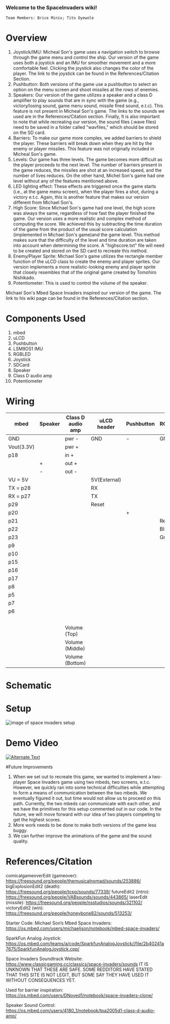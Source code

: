

### Welcome to the SpaceInvaders wiki!

    Team Members: Brice Minix; Tito Oyewole
    
# Overview

1. Joystick/IMU: Micheal Son's game uses a navigation switch to browse through the game menu and control the ship. Our version of the game uses both a joystick and an IMU for smoother movement and a more comfortable feel. Clicking the joystick also changes the color of the player. The link to the joystick can be found in the References/Citation Section.
2. Pushbutton: Both versions of the game use a pushbutton to select an option on the menu screen and shoot missiles at the rows of enemies.
3. Speakers: Our version of the game utilizes a speaker and a class D amplifier to play sounds that are in sync with the game (e.g., victory/losing sound, game menu sound, missile fired sound, e.t.c). This feature is not present in Micheal Son's game. The links to the sounds we used are in the References/Citation section. Finally, It is also important to note that while recreating our version, the sound files (.wave files) need to be saved in a folder called "wavfiles," which should be stored on the SD card.
4. Barriers: To make our game more complex, we added barriers to shield the player. These barriers will break down when they are hit by the enemy or player missiles. This feature was not originally included in Micheal Son's game.
5. Levels: Our game has three levels. The game becomes more difficult as the player proceeds to the next level. The number of barriers present in the game reduces, the missiles are shot at an increased speed, and the number of lives reduces. On the other hand, Michel Son's game had one level without any of the features mentioned above. 
6. LED lighting effect: These effects are triggered once the game starts (i.e., at the game menu screen), when the player fires a shot, during a victory e.t.c. Again, this is another feature that makes our version different from Michael Son's.
7. High Score: Since Michael Son's game had one level, the high score was always the same, regardless of how fast the player finished the game. Our version uses a more realistic and complex method of computing the score. We achieved this by subtracting the time duration of the game from the product of the usual score calculation (implemented in Michael Son's game)and the game level. This method makes sure that the difficulty of the level and time duration are taken into account when determining the score. A "highscore.txt" file will need to be created and stored on the SD card to recreate this method.
8. Enemy/Player Sprite: Michael Son's game utilizes the rectangle member function of the uLCD class to create the enemy and player sprites. Our version implements a more realistic-looking enemy and player sprite that closely resembles that of the original game created by Tomohiro Nishikado. 
9. Potentiometer: This is used to control the volume of the speaker.

Michael Son's Mbed Space Invaders inspired our version of the game. The link to his wiki page can be found in the References/Citation section.
# Components Used
1.  mbed
2.  uLCD
3.  Pushbutton
4.  LSM9DS1 IMU
5.  RGBLED
6.  Joystick
7.  SDCard
8.  Speaker
9.  Class D audio amp
10. Potentiometer

# Wiring

|mbed        |Speaker |Class D audio amp |uLCD header |Pushbutton |RGBLED |IMU |Joystick |SDCard|Potentiometer|
|------------|--------|------------------|------------|-----------|-------|----|---------|------|-------------|
|GND         |        | pwr -            |     GND    |  -        |GND    |GND |GND      |GND   |             |       
|Vout(3.3V)  |        | pwr +            |            |           |       |VDD |  VCC    |VCC   |             |
|p18         |        | in +             |            |           |       |    |         |      |             |
|            | +      | out +            |            |           |       |    |         |      |             |      
|            | -      | out -            |            |           |       |    |         |      |             |                                                         
|VU = 5V     |        |                  |5V(External)|           |       |    |         |      |             |
|TX = p28    |        |                  |    RX      |           |       |    |         |      |             |                       
|RX = p27    |        |                  |    TX      |           |       |    |         |      |             |
|p29         |        |                  |    Reset   |           |       |    |         |      |             |
|p20         |        |                  |            | +         |       |    |         |      |             |       
|p21         |        |                  |            |           |  Red  |    |         |      |             |
|p22         |        |                  |            |           |  Blue |    |         |      |             |
|p23         |        |                  |            |           | Green |    |         |      |             |
|p9          |        |                  |            |           |       |SDA |         |      |             |
|p10         |        |                  |            |           |       |SCL |         |      |             |
|p15         |        |                  |            |           |       |    |VERT     |      |             |
|p16         |        |                  |            |           |       |    |HORZ     |      |             |
|p17         |        |                  |            |           |       |    | SEL     |      |             |
|p8          |        |                  |            |           |       |    |         | CS   |             |
|p5          |        |                  |            |           |       |    |         | DI   |             |
|p7          |        |                  |            |           |       |    |         |SCK   |             |
|p6          |        |                  |            |           |       |    |         | DO   |             |
|            |        |                  |            |           |       |    |         | CD   |             |
|            |        |  Volume (Top)    |            |           |       |    |         |      | Top         |
|            |        |  Volume (Middle) |            |           |       |    |         |      | Middle      |
|            |        |  Volume (Bottom) |            |           |       |    |         |      | Bottom      |

# Schematic

# Setup
![image of space invaders setup](https://github.com/Tito0123/Space_invadersbyTitoandBrice/blob/master/IMG_5252.jpg?raw=true "setup")

# Demo Video 
[![Alternate Text](https://github.com/Tito0123/Space_invadersbyTitoandBrice/blob/master/Screen%20Shot%202021-04-28%20at%204.27.09%20PM.png?raw=true)](https://www.youtube.com/watch?v=GOonE07fTdg "Place holder")

#Future Improvements
1. When we set out to recreate this game, we wanted to implement a two-player Space Invaders game using two mbeds, two screens, e.t.c. However, we quickly ran into some technical difficulties while attempting to form a means of communication between the two mbeds. We eventually figured it out, but time would not allow us to proceed on this path. Currently, the two mbeds can communicate with each other, and we have the primitives for this setup commented out in our code. In the future, we will move forward with our idea of two players competing to get the highest scores.
2. More work needs to be done to make both versions of the game less buggy.
3. We can further improve the animations of the game and the sound quality.

# References/Citation
comicalgameoverEdit (gameover): https://freesound.org/people/themusicalnomad/sounds/253886/ 
bigExplosionEdit2 (death): https://freesound.org/people/tcpp/sounds/77339/ 
futureEdit2 (intro): https://freesound.org/people/VABsounds/sounds/443865/ 
laserEdit (missile): https://freesound.org/people/nsstudios/sounds/321102/ 
victoryEdit2 (win): https://freesound.org/people/honeybone82/sounds/513253/ 

Starter Code: Michael Son’s Mbed Space Invaders: https://os.mbed.com/users/michaeljson/notebook/mbed-space-invaders/ 

SparkFun Analog Joystick: https://os.mbed.com/teams/a/code/SparkfunAnalogJoystick//file/2b40241a7675/SparkfunAnalogJoystick.cpp/ 

Space Invaders Soundtrack Website: https://www.classicgaming.cc/classics/space-invaders/sounds 
IT IS UNKNOWN THAT THESE ARE SAFE. SOME REDDITORS HAVE STATED THAT THIS SITE IS NOT LEGIT, BUT SOME SAY THEY HAVE USED IT WITHOUT CONSEQUENCES YET. 

Used for barrier inspiration: https://os.mbed.com/users/DNoved1/notebook/space-invaders-clone/ 

Speaker Sound Control: https://os.mbed.com/users/4180_1/notebook/tpa2005d1-class-d-audio-amp/ 

 



